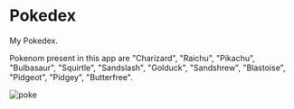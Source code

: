 # Pokedex
My Pokedex.

Pokenom present in this app are "Charizard", "Raichu", "Pikachu", "Bulbasaur", "Squirtle", "Sandslash", "Golduck", "Sandshrew", "Blastoise", "Pidgeot", "Pidgey", "Butterfree".

![poke](https://user-images.githubusercontent.com/52824782/71489916-231ec280-284e-11ea-99b0-b9faffb90f5a.gif)
